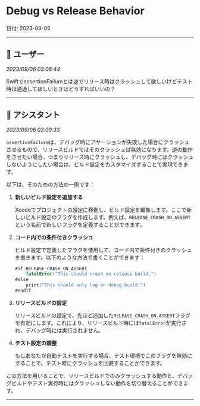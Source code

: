 # Debug vs Release Behavior

日付: 2023-09-05

---

## 👤 ユーザー
*2023/09/06 03:08:44*

SwiftでassertionFailureとは逆でリリース時はクラッシュして欲しいけどテスト時は通過してほしいときはどうすればいいの？

---

## 🤖 アシスタント
*2023/09/06 03:09:33*

`assertionFailure`は、デバッグ時にアサーションが失敗した場合にクラッシュさせるもので、リリースビルドではそのクラッシュは無効になります。逆の動作をさせたい場合、つまりリリース時にクラッシュし、デバッグ時にはクラッシュしないようにしたい場合は、ビルド設定をカスタマイズすることで実現できます。

以下は、そのための方法の一例です：

1. **新しいビルド設定を追加する**

   Xcodeでプロジェクトの設定に移動し、ビルド設定を編集します。ここで新しいビルド設定のフラグを作成します。例えば、`RELEASE_CRASH_ON_ASSERT`という名前で新しいフラグを定義することができます。

2. **コード内での条件付きクラッシュ**

   ビルド設定で定義したフラグを使用して、コード内で条件付きのクラッシュを書きます。以下のような方法で書くことができます：

   ```swift
   #if RELEASE_CRASH_ON_ASSERT
       fatalError("This should crash on release build.")
   #else
       print("This should only log on debug build.")
   #endif
   ```

3. **リリースビルドの設定**

   リリースビルドの設定で、先ほど追加した`RELEASE_CRASH_ON_ASSERT`フラグを有効にします。これにより、リリースビルド時には`fatalError`が実行され、デバッグ時には実行されません。

4. **テスト設定の調整**

   もしあなたが自動テストを実行する場合、テスト環境でこのフラグを無効にすることで、テスト時にクラッシュを回避することができます。

この方法を用いることで、リリースビルドでのみクラッシュする動作と、デバッグビルドやテスト実行時にはクラッシュしない動作を切り替えることができます。

---
